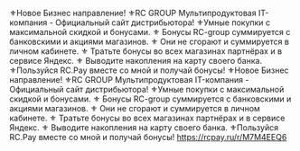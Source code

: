 ⚜️Новое Бизнес направление!
⚜️RC GROUP Мультипродуктовая IT-компания - Официальный сайт дистрибьютора!
⚜️Умные покупки с максимальной скидкой и бонусами.
⚜️ Бонусы RC-group суммируется с банковскими и акциями магазинов.
⚜️ Они не сгорают и суммируется в личном кабинете.
⚜️ Тратьте бонусы во всех магазинах партнёрах и в сервисе Яндекс.
⚜️ Выводите накопления на карту своего банка.
⚜️Пользуйся RC.Pay вместе со мной и получай бонусы!
⚜️Новое Бизнес направление!
⚜️RC GROUP Мультипродуктовая IT-компания - Официальный сайт дистрибьютора!
⚜️Умные покупки с максимальной скидкой и бонусами.
⚜️ Бонусы RC-group суммируется с банковскими и акциями магазинов.
⚜️ Они не сгорают и суммируется в личном кабинете.
⚜️ Тратьте бонусы во всех магазинах партнёрах и в сервисе Яндекс.
⚜️ Выводите накопления на карту своего банка.
⚜️Пользуйся RC.Pay вместе со мной и получай бонусы!
https://rcpay.ru/r/M7M4EEQ6

